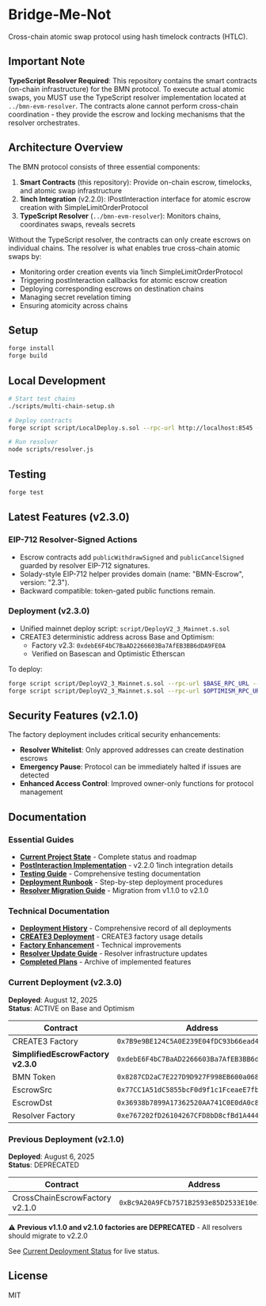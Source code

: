 # Bridge-Me-Not

Cross-chain atomic swap protocol using hash timelock contracts (HTLC).

## Important Note

**TypeScript Resolver Required**: This repository contains the smart contracts (on-chain infrastructure) for the BMN protocol. To execute actual atomic swaps, you MUST use the TypeScript resolver implementation located at `../bmn-evm-resolver`. The contracts alone cannot perform cross-chain coordination - they provide the escrow and locking mechanisms that the resolver orchestrates.

## Architecture Overview

The BMN protocol consists of three essential components:
1. **Smart Contracts** (this repository): Provide on-chain escrow, timelocks, and atomic swap infrastructure
2. **1inch Integration** (v2.2.0): IPostInteraction interface for atomic escrow creation with SimpleLimitOrderProtocol
3. **TypeScript Resolver** (`../bmn-evm-resolver`): Monitors chains, coordinates swaps, reveals secrets

Without the TypeScript resolver, the contracts can only create escrows on individual chains. The resolver is what enables true cross-chain atomic swaps by:
- Monitoring order creation events via 1inch SimpleLimitOrderProtocol
- Triggering postInteraction callbacks for atomic escrow creation
- Deploying corresponding escrows on destination chains
- Managing secret revelation timing
- Ensuring atomicity across chains

## Setup

```bash
forge install
forge build
```

## Local Development

```bash
# Start test chains
./scripts/multi-chain-setup.sh

# Deploy contracts
forge script script/LocalDeploy.s.sol --rpc-url http://localhost:8545 --broadcast

# Run resolver
node scripts/resolver.js
```

## Testing

```bash
forge test
```

## Latest Features (v2.3.0)

### EIP-712 Resolver-Signed Actions
- Escrow contracts add `publicWithdrawSigned` and `publicCancelSigned` guarded by resolver EIP-712 signatures.
- Solady-style EIP-712 helper provides domain (name: "BMN-Escrow", version: "2.3").
- Backward compatible: token-gated public functions remain.

### Deployment (v2.3.0)
- Unified mainnet deploy script: `script/DeployV2_3_Mainnet.s.sol`
- CREATE3 deterministic address across Base and Optimism:
  - Factory v2.3: `0xdebE6F4bC7BaAD2266603Ba7AfEB3BB6dDA9FE0A`
  - Verified on Basescan and Optimistic Etherscan
  
To deploy:
```bash
forge script script/DeployV2_3_Mainnet.s.sol --rpc-url $BASE_RPC_URL --broadcast --verify --slow
forge script script/DeployV2_3_Mainnet.s.sol --rpc-url $OPTIMISM_RPC_URL --broadcast --verify --slow
```

## Security Features (v2.1.0)

The factory deployment includes critical security enhancements:

- **Resolver Whitelist**: Only approved addresses can create destination escrows
- **Emergency Pause**: Protocol can be immediately halted if issues are detected
- **Enhanced Access Control**: Improved owner-only functions for protocol management

## Documentation

### Essential Guides

- **[Current Project State](docs/CURRENT_STATE.md)** - Complete status and roadmap
- **[PostInteraction Implementation](docs/POSTINTERACTION_IMPLEMENTATION.md)** - v2.2.0 1inch integration details
- **[Testing Guide](TESTING.md)** - Comprehensive testing documentation
- **[Deployment Runbook](DEPLOYMENT_RUNBOOK.md)** - Step-by-step deployment procedures
- **[Resolver Migration Guide](RESOLVER_MIGRATION_GUIDE.md)** - Migration from v1.1.0 to v2.1.0

### Technical Documentation

- **[Deployment History](docs/DEPLOYMENT_HISTORY.md)** - Comprehensive record of all deployments
- **[CREATE3 Deployment](docs/CREATE3-DEPLOYMENT-SUMMARY.md)** - CREATE3 factory usage details
- **[Factory Enhancement](docs/FACTORY_EVENT_ENHANCEMENT.md)** - Technical improvements
- **[Resolver Update Guide](docs/RESOLVER_UPDATE_GUIDE.md)** - Resolver infrastructure updates
- **[Completed Plans](docs/completed/)** - Archive of implemented features

### Current Deployment (v2.3.0)

**Deployed**: August 12, 2025  
**Status**: ACTIVE on Base and Optimism

| Contract | Address | Networks |
|----------|---------|----------|
| CREATE3 Factory | `0x7B9e9BE124C5A0E239E04fDC93b66ead4e8C669d` | All |
| **SimplifiedEscrowFactory v2.3.0** | `0xdebE6F4bC7BaAD2266603Ba7AfEB3BB6dDA9FE0A` | Base, Optimism |
| BMN Token | `0x8287CD2aC7E227D9D927F998EB600a0683a832A1` | All |
| EscrowSrc | `0x77CC1A51dC5855bcF0d9f1c1FceaeE7fb855a535` | All |
| EscrowDst | `0x36938b7899A17362520AA741C0E0dA0c8EfE5e3b` | All |
| Resolver Factory | `0xe767202fD26104267CFD8bD8cfBd1A44450DC343` | All |

### Previous Deployment (v2.1.0)

**Deployed**: August 6, 2025  
**Status**: DEPRECATED

| Contract | Address | Networks |
|----------|---------|----------|
| CrossChainEscrowFactory v2.1.0 | `0xBc9A20A9FCb7571B2593e85D2533E10e3e9dC61A` | Base, Optimism |

⚠️ **Previous v1.1.0 and v2.1.0 factories are DEPRECATED** - All resolvers should migrate to v2.2.0

See [Current Deployment Status](deployments/current/MAINNET-STATUS.md) for live status.

## License

MIT